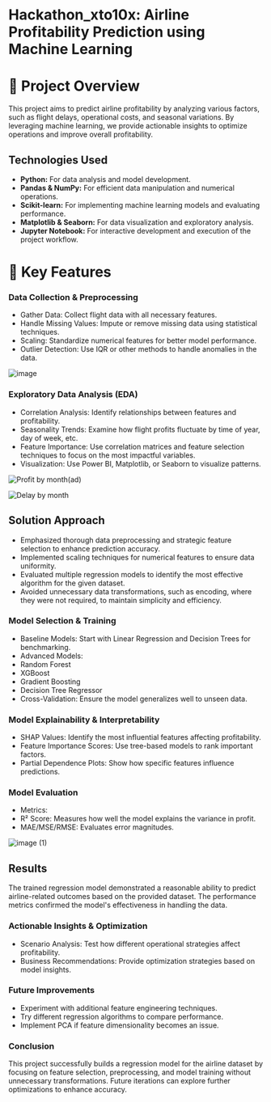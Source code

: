 # Hackathon_xto10x: Airline Profitability Prediction using Machine Learning

# 📌 Project Overview
This project aims to predict airline profitability by analyzing various factors, such as flight delays, operational costs, and seasonal variations. By leveraging machine learning, we provide actionable insights to optimize operations and improve overall profitability.


## Technologies Used

* **Python:** For data analysis and model development.
* **Pandas & NumPy:** For efficient data manipulation and numerical operations.
* **Scikit-learn:** For implementing machine learning models and evaluating performance.
* **Matplotlib & Seaborn:** For data visualization and exploratory analysis.
* **Jupyter Notebook:** For interactive development and execution of the project workflow.


# 🚀 Key Features

### Data Collection & Preprocessing
- Gather Data: Collect flight data with all necessary features.
- Handle Missing Values: Impute or remove missing data using statistical techniques.
- Scaling: Standardize numerical features for better model performance.
- Outlier Detection: Use IQR or other methods to handle anomalies in the data.

![image](https://github.com/user-attachments/assets/2790ebf0-ff15-42ec-bb78-f9a03d0290c3)


### Exploratory Data Analysis (EDA)
- Correlation Analysis: Identify relationships between features and profitability.
- Seasonality Trends: Examine how flight profits fluctuate by time of year, day of week, etc.
- Feature Importance: Use correlation matrices and feature selection techniques to focus on the most impactful variables.
- Visualization: Use Power BI, Matplotlib, or Seaborn to visualize patterns.

![Profit by month(ad)](https://github.com/user-attachments/assets/a54096d4-bec6-408c-a14a-878a99c2e00a)

![Delay by month](https://github.com/user-attachments/assets/8ed3fb6c-9186-43c8-a402-5aa1fb8dd3bc)


## Solution Approach

* Emphasized thorough data preprocessing and strategic feature selection to enhance prediction accuracy.
* Implemented scaling techniques for numerical features to ensure data uniformity.
* Evaluated multiple regression models to identify the most effective algorithm for the given dataset.
* Avoided unnecessary data transformations, such as encoding, where they were not required, to maintain simplicity and efficiency.


### Model Selection & Training
- Baseline Models: Start with Linear Regression and Decision Trees for benchmarking.
- Advanced Models:
- Random Forest
- XGBoost
- Gradient Boosting
- Decision Tree Regressor
- Cross-Validation: Ensure the model generalizes well to unseen data.


### Model Explainability & Interpretability
- SHAP Values: Identify the most influential features affecting profitability.
- Feature Importance Scores: Use tree-based models to rank important factors.
- Partial Dependence Plots: Show how specific features influence predictions.

### Model Evaluation
- Metrics:
- R² Score: Measures how well the model explains the variance in profit.
- MAE/MSE/RMSE: Evaluates error magnitudes.

![image (1)](https://github.com/user-attachments/assets/a60db112-f191-4d3b-ab95-49176d325ca6)

## Results

The trained regression model demonstrated a reasonable ability to predict airline-related outcomes based on the provided dataset. The performance metrics confirmed the model's effectiveness in handling the data.


### Actionable Insights & Optimization
- Scenario Analysis: Test how different operational strategies affect profitability.
- Business Recommendations: Provide optimization strategies based on model insights.

### Future Improvements

- Experiment with additional feature engineering techniques.
- Try different regression algorithms to compare performance.
- Implement PCA if feature dimensionality becomes an issue.

### Conclusion

This project successfully builds a regression model for the airline dataset by focusing on feature selection, preprocessing, and model training without unnecessary transformations. Future iterations can explore further optimizations to enhance accuracy.

